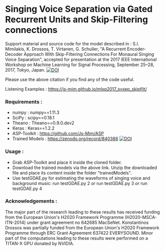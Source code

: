 # Singing Voice Separation via Gated Recurrent Units and Skip-Filtering connections

Support material and source code for the model described in : S.I. Mimilakis, K. Drossos, T. Virtanen, G. Schuller, "A Recurrent Encoder-Decoder Approach With Skip-Filtering Connections For Monaural Singing Voice Separation", accepted for presentation at the 2017 IEEE International Workshop on Machine Learning for Signal Processing, September 25–28, 2017, Tokyo, Japan.
[![DOI]()]()

Please use the above citation if you find any of the code useful.

Listening Examples :  https://js-mim.github.io/mlsp2017_svsep_skipfilt/

### Requirements   :
- numpy            :  numpy==1.11.3
- SciPy            :  scipy==0.18.1
- Theano           :  Theano==0.9.0.dev2
- Keras            :  Keras==1.2.2
- ASP-Toolkit      :  https://github.com/Js-Mim/ASP
- Trained Models   :  https://zenodo.org/record/840388       [![DOI](https://zenodo.org/badge/DOI/10.5281/zenodo.840388.svg)](https://doi.org/10.5281/zenodo.840388)


### Usage          :
- Grab ASP-Toolkit and place it inside the cloned folder.
- Download the trained models via the above link. Unzip the downloaded file and place its content inside the folder "trainedModels".
- Use testGDAE.py for estimating the waveforms of singing voice and background music: run testGDAE.py 2 *or* run testGDAE.py 3 *or* run testGDAE.py 4

### Acknowledgements :
The major part of the research leading to these results has received funding from the European Union's H2020 Framework Programme (H2020-MSCA-ITN-2014) under grant agreement no 642685 MacSeNet. Konstantinos Drossos was partially funded from the European Union's H2020 Framework Programme through ERC Grant Agreement 637422 EVERYSOUND. Minor part of the computations leading to these results were performed on a TITAN-X GPU donated by NVIDIA.
